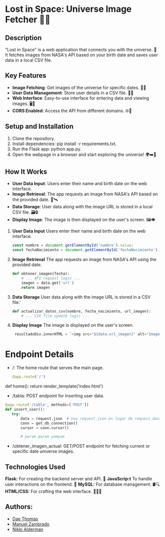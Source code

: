 # Lost in Space: Universe Image Fetcher 🌌🚀

## Description
"Lost in Space" is a web application that connects you with the universe. 🌟 It fetches images from NASA's API based on your birth date and saves user data in a local CSV file.

## Key Features
- **Image Fetching**: Get images of the universe for specific dates. 📅🌠
- **User Data Management**: Store user details in a CSV file. 📝👤
- **Web Interface**: Easy-to-use interface for entering data and viewing images. 🖥️👀
- **CORS Enabled**: Access the API from different domains. 🌐🔗

## Setup and Installation
1. Clone the repository.
2. Install dependencies: pip install -r requirements.txt.
3. Run the Flask app: python app.py.
4. Open the webpage in a browser and start exploring the universe! 🌍➡️🌌

## How It Works
- **User Data Input**: Users enter their name and birth date on the web interface.
- **Image Retrieval**: The app requests an image from NASA's API based on the provided date. 📡🛰️
- **Data Storage**: User data along with the image URL is stored in a local CSV file. 🗃️🔒
- **Display Image**: The image is then displayed on the user's screen. 🖼️👁️

1. **User Data Input**
   Users enter their name and birth date on the web interface.

   ```javascript
   const nombre = document.getElementById('nombre').value;
   const fechaNacimiento = document.getElementById('fechaNacimiento').value;


2. **Image Retrieval**
The app requests an image from NASA's API using the provided date.

    ```python
    def obtener_imagen(fecha):
        # ... API request logic ...
        imagen = data.get('url')
        return imagen

3. **Data Storage**
User data along with the image URL is stored in a CSV file.'

    ```python
    def actualizar_datos_csv(nombre, fecha_nacimiento, url_imagen):
        # ... CSV file update logic ...

4. **Display Image**
The image is displayed on the user's screen.

   ```python
    resultadoDiv.innerHTML = `<img src="${data.url_imagen}" alt="Imagen del Universo">`;

  # Endpoint Details
- /: The home route that serves the main page.

   ```python
  @app.route('/')
def home():
    return render_template('index.html')

    
- /tabla: POST endpoint for inserting user data.

 ```python
@app.route('/tabla', methods=['POST'])
def insert_user():
    try:
        data = request.json  # Usa request.json en lugar de request.data
        conn = get_db_connection()
        cursor = conn.cursor()

        # param param pampam
 ```

- /obtener_imagen_actual: GET/POST endpoint for fetching current or specific date universe images.


## Technologies Used

**Flask:** For creating the backend server and API. 🐍
**JavaScrip:t** To handle user interactions on the frontend. 📜
**MySQL:** For database management. 🛢️🔍
**HTML/CSS:** For crafting the web interface. 🎨👩‍💻



## Authors:
* [Dae Thomas](https://github.com/daeshov)
* [Manuel Zambrado](https://github.com/mnlazs)
* [Nikki Alderman](https://github.com/NikkiMerena)


